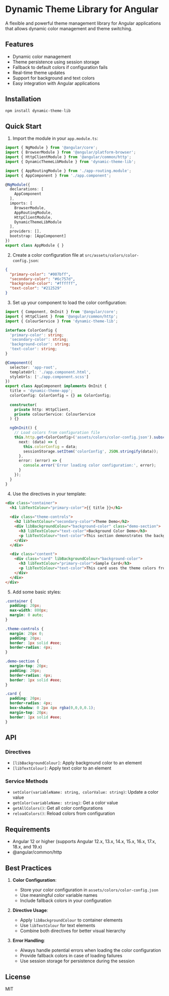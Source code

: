 # Dynamic Theme Library for Angular

A flexible and powerful theme management library for Angular applications that allows dynamic color management and theme switching.

## Features

- Dynamic color management
- Theme persistence using session storage
- Fallback to default colors if configuration fails
- Real-time theme updates
- Support for background and text colors
- Easy integration with Angular applications

## Installation

```bash
npm install dynamic-theme-lib
```

## Quick Start

1. Import the module in your `app.module.ts`:

```typescript
import { NgModule } from '@angular/core';
import { BrowserModule } from '@angular/platform-browser';
import { HttpClientModule } from '@angular/common/http';
import { DynamicThemeLibModule } from 'dynamic-theme-lib';

import { AppRoutingModule } from './app-routing.module';
import { AppComponent } from './app.component';

@NgModule({
  declarations: [
    AppComponent
  ],
  imports: [
    BrowserModule,
    AppRoutingModule,
    HttpClientModule,
    DynamicThemeLibModule
  ],
  providers: [],
  bootstrap: [AppComponent]
})
export class AppModule { }
```

2. Create a color configuration file at `src/assets/colors/color-config.json`:

```json
{
  "primary-color": "#007bff",
  "secondary-color": "#6c757d",
  "background-color": "#ffffff",
  "text-color": "#212529"
}
```

3. Set up your component to load the color configuration:

```typescript
import { Component, OnInit } from '@angular/core';
import { HttpClient } from '@angular/common/http';
import { ColourService } from 'dynamic-theme-lib';

interface ColorConfig {
  'primary-color': string;
  'secondary-color': string;
  'background-color': string;
  'text-color': string;
}

@Component({
  selector: 'app-root',
  templateUrl: './app.component.html',
  styleUrls: ['./app.component.scss']
})
export class AppComponent implements OnInit {
  title = 'dynamic-theme-app';
  colorConfig: ColorConfig = {} as ColorConfig;
  
  constructor(
    private http: HttpClient,
    private colourService: ColourService
  ) {}

  ngOnInit() {
    // Load colors from configuration file
    this.http.get<ColorConfig>('assets/colors/color-config.json').subscribe({
      next: (data) => {
        this.colorConfig = data;
        sessionStorage.setItem('colorConfig', JSON.stringify(data));
      },
      error: (error) => {
        console.error('Error loading color configuration:', error);
      }
    });
  }
}
```

4. Use the directives in your template:

```html
<div class="container">
  <h1 libTextColour="primary-color">{{ title }}</h1>
  
  <div class="theme-controls">
    <h2 libTextColour="secondary-color">Theme Demo</h2>
    <div libBackgroundColour="background-color" class="demo-section">
      <h3 libTextColour="text-color">Background Color Demo</h3>
      <p libTextColour="text-color">This section demonstrates the background and text color directives.</p>
    </div>
  </div>

  <div class="content">
    <div class="card" libBackgroundColour="background-color">
      <h3 libTextColour="primary-color">Sample Card</h3>
      <p libTextColour="text-color">This card uses the theme colors from the configuration.</p>
    </div>
  </div>
</div>
```

5. Add some basic styles:

```scss
.container {
  padding: 20px;
  max-width: 800px;
  margin: 0 auto;
}

.theme-controls {
  margin: 20px 0;
  padding: 20px;
  border: 1px solid #eee;
  border-radius: 4px;
}

.demo-section {
  margin-top: 20px;
  padding: 20px;
  border-radius: 4px;
  border: 1px solid #eee;
}

.card {
  padding: 20px;
  border-radius: 4px;
  box-shadow: 0 2px 4px rgba(0,0,0,0.1);
  margin-top: 20px;
  border: 1px solid #eee;
}
```

## API

### Directives

- `[libBackgroundColour]`: Apply background color to an element
- `[libTextColour]`: Apply text color to an element

### Service Methods

- `setColor(variableName: string, colorValue: string)`: Update a color value
- `getColor(variableName: string)`: Get a color value
- `getAllColors()`: Get all color configurations
- `reloadColors()`: Reload colors from configuration

## Requirements

- Angular 12 or higher (supports Angular 12.x, 13.x, 14.x, 15.x, 16.x, 17.x, 18.x, and 19.x)
- @angular/common/http

## Best Practices

1. **Color Configuration**:
   - Store your color configuration in `assets/colors/color-config.json`
   - Use meaningful color variable names
   - Include fallback colors in your configuration

2. **Directive Usage**:
   - Apply `libBackgroundColour` to container elements
   - Use `libTextColour` for text elements
   - Combine both directives for better visual hierarchy

3. **Error Handling**:
   - Always handle potential errors when loading the color configuration
   - Provide fallback colors in case of loading failures
   - Use session storage for persistence during the session

## License

MIT
